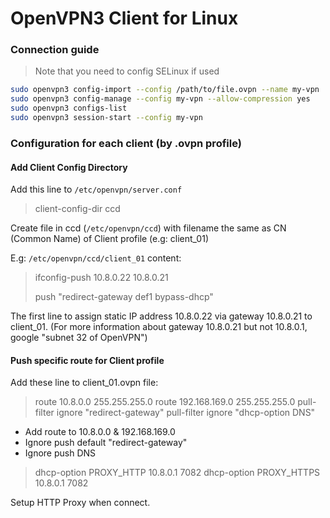 # OpenVPN3 Client for Linux

### Connection guide

> Note that you need to config SELinux if used

```sh
sudo openvpn3 config-import --config /path/to/file.ovpn --name my-vpn
sudo openvpn3 config-manage --config my-vpn --allow-compression yes
sudo openvpn3 configs-list
sudo openvpn3 session-start --config my-vpn
```

### Configuration for each client (by .ovpn profile)

#### Add Client Config Directory

Add this line to `/etc/openvpn/server.conf`

> client-config-dir ccd

Create file in ccd (`/etc/openvpn/ccd`) with filename the same as CN (Common Name) of Client profile (e.g: client_01)

E.g: `/etc/openvpn/ccd/client_01` content:

> ifconfig-push 10.8.0.22 10.8.0.21
>
> push "redirect-gateway def1 bypass-dhcp"

The first line to assign static IP address 10.8.0.22 via gateway 10.8.0.21 to client_01. (For more information about gateway 10.8.0.21 but not 10.8.0.1, google "subnet 32 of OpenVPN")

#### Push specific route for Client profile

Add these line to client_01.ovpn file:

> route 10.8.0.0 255.255.255.0
> route 192.168.169.0 255.255.255.0
> pull-filter ignore "redirect-gateway"
> pull-filter ignore "dhcp-option DNS"

- Add route to 10.8.0.0 & 192.168.169.0
- Ignore push default "redirect-gateway"
- Ignore push DNS

> dhcp-option PROXY_HTTP 10.8.0.1 7082
> dhcp-option PROXY_HTTPS 10.8.0.1 7082

Setup HTTP Proxy when connect.

